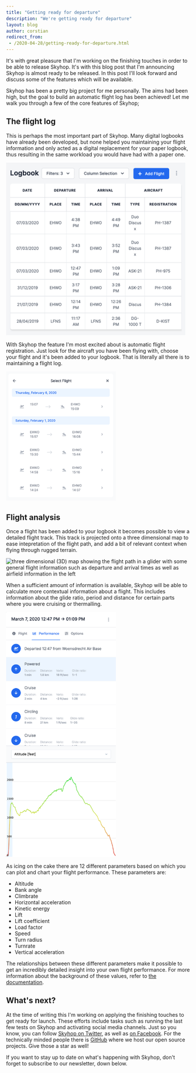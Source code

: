 ```yaml
---
title: "Getting ready for departure"
description: "We're getting ready for departure"
layout: blog
author: corstian
redirect_from:
 - /2020-04-28/getting-ready-for-departure.html
---
```


<p class="text-lg font-thin">It's with great pleasure that I'm working on the finishing touches in order to be able to release Skyhop. It's with this blog post that I'm announcing Skyhop is almost ready to be released. In this post I'll look forward and discuss some of the features which will be available.</p>


Skyhop has been a pretty big project for me personally. The aims had been high, but the goal to build an automatic flight log has been achieved! Let me walk you through a few of the core features of Skyhop;

## The flight log

This is perhaps the most important part of Skyhop. Many digital logbooks have already been developed, but none helped you maintaining your flight information and only acted as a digital replacement for your paper logbook, thus resulting in the same workload you would have had with a paper one.

<img class="relative mx-auto rounded-lg shadow-lg my-10" width="490" src="/assets/images/Screenshot 2020-04-28 at 17.16.11.png" alt="A screenshot of the digital flight log offered by Skyhop" />

With Skyhop the feature I'm most excited about is automatic flight registration. Just look for the aircraft you have been flying with, choose your flight and it's been added to your logbook. That is literally all there is to maintaining a flight log.

<img class="relative mx-auto rounded-lg shadow-lg my-10" width="300" src="/assets/images/Screenshot 2020-04-28 at 20.11.53.png" alt="The flight selection modal from which you can add flights to your own logbook" />


## Flight analysis

Once a flight has been added to your logbook it becomes possible to view a detailed flight track. This track is projected onto a three dimensional map to ease intepretation of the flight path, and add a bit of relevant context when flying through rugged terrain.

<img class="relative mx-auto rounded-lg shadow-lg my-10" src="/assets/images/Screenshot 2020-04-28 at 19.47.31.png" alt="three dimensional (3D) map showing the flight path in a glider with some general flight information such as departure and arrival times as well as airfield information in the left" />

When a sufficient amount of information is available, Skyhop will be able to calculate more contextual information about a flight. This includes information about the glide ratio, period and distance for certain parts where you were cruising or thermalling.

<img class="relative mx-auto rounded-lg shadow-lg ml-12 float-right" width="300" src="/assets/images/Screenshot 2020-04-28 at 21.00.34.png" alt="Statistics about ones flight performance in a glider aircraft showing a chart with altitude information and statistics about cruise and thermal performance" />

As icing on the cake there are 12 different parameters based on which you can plot and chart your flight performance. These parameters are:

- Altitude
- Bank angle
- Climbrate
- Horizontal acceleration
- Kinetic energy
- Lift
- Lift coefficient
- Load factor
- Speed
- Turn radius
- Turnrate
- Vertical acceleration

The relationships between these different parameters make it possible to get an incredibly detailed insight into your own flight performance. For more information about the background of these values, refer to [the documentation](/documentation/features/flight-analysis).


## What's next?

At the time of writing this I'm working on applying the finishing touches to get ready for launch. These efforts include tasks such as running the last few tests on Skyhop and activating social media channels. Just so you know, you can follow [Skyhop on Twitter](https://twitter.com/_skyhop), as well as [on Facebook](https://www.facebook.com/Skyhop-103274767958275). For the technically minded people there is [GitHub](https://github.com/skyhop) where we host our open source projects. Give those a star as well!

If you want to stay up to date on what's happening with Skyhop, don't forget to subscribe to our newsletter, down below.
